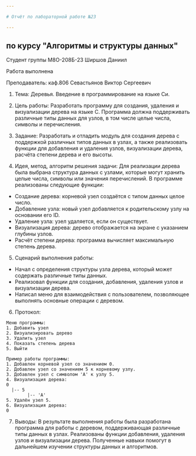 ```yaml
---

# Отчёт по лабораторной работе №23

---
```


## по курсу "Алгоритмы и структуры данных"

Студент группы М8О-208Б-23 Ширшов Даниил

Работа выполнена

Преподаватель: каф.806 Севастьянов Виктор Сергеевич

1. Тема: Деревья. Введение в программирование на языке Си.

2. Цель работы: 
Разработать программу для создания, удаления и визуализации дерева на языке C. Программа должна поддерживать различные типы данных для узлов, в том числе целые числа, символы и перечисления.

3. Задание:
Разработать и отладить модуль для создания дерева с поддержкой различных типов данных в узлах, а также реализовать функции для добавления и удаления узлов, визуализации дерева, расчёта степени дерева и его высоты.

4. Идея, метод, алгоритм решения задачи:
Для реализации дерева была выбрана структура данных с узлами, которые могут хранить целые числа, символы или значения перечислений. В программе реализованы следующие функции:
- Создание дерева: корневой узел создаётся с типом данных целое число.
- Добавление узла: новый узел добавляется к родительскому узлу на основании его ID.
- Удаление узла: узел удаляется, если он существует.
- Визуализация дерева: дерево отображается на экране с указанием глубины узлов.
- Расчёт степени дерева: программа вычисляет максимальную степень дерева.

5. Сценарий выполнения работы:
- Начал с определения структуры узла дерева, который может содержать различные типы данных.
- Реализовал функции для создания, добавления, удаления узлов и визуализации дерева.
- Написал меню для взаимодействия с пользователем, позволяющее выполнять основные операции с деревом.

6. Протокол:
```
Меню программы:
1. Добавить узел
2. Визуализировать дерево
3. Удалить узел
4. Показать степень дерева
5. Выйти

Пример работы программы:
1. Добавлен корневой узел со значением 0.
2. Добавлен узел со значением 5 к корневому узлу.
3. Добавлен узел с символом 'A' к узлу 5.
4. Визуализация дерева:
0
  |-- 5
        |-- 'A'
5. Удалён узел 5.
6. Визуализация дерева:
0
```

7. Выводы:
В результате выполнения работы была разработана программа для работы с деревом, поддерживающая различные типы данных в узлах. Реализованы функции добавления, удаления узлов и визуализации дерева. Полученные навыки помогут в дальнейшем изучении структуры данных и алгоритмов.
